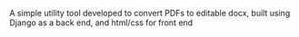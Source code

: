 A simple utility tool developed to convert PDFs to editable docx, built using Django as a back end, and html/css for front end
 
